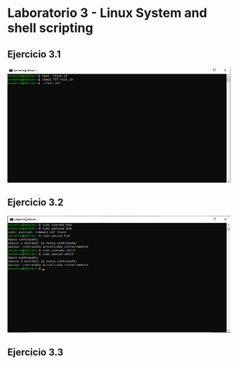# Laboratorio 3 - Linux System and shell scripting

## Ejercicio 3.1
![](https://github.com/Sperper/DespliegueDeAplicacionesWeb/blob/master/Imagenes/Ejercicio_3.1.png?raw=true)

## Ejercicio 3.2

![](https://github.com/Sperper/DespliegueDeAplicacionesWeb/blob/master/Imagenes/Ejercicio_3.2.png?raw=true)

## Ejercicio 3.3

![]()